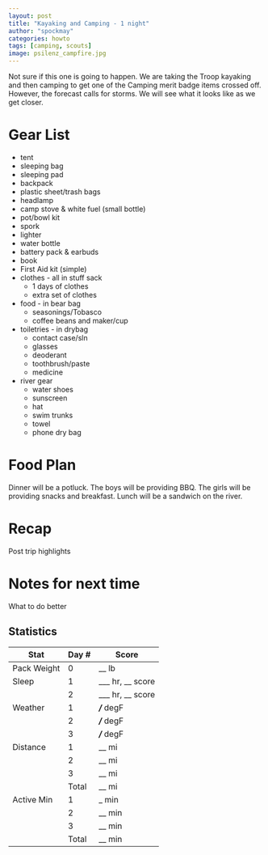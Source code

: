 ```yaml
---
layout: post
title: "Kayaking and Camping - 1 night"
author: "spockmay"
categories: howto
tags: [camping, scouts]
image: psilenz_campfire.jpg
---
```


Not sure if this one is going to happen. We are taking the Troop kayaking and then camping to get one of the Camping merit badge items crossed off. However, the forecast calls for storms. We will see what it looks like as we get closer.

# Gear List
- tent
- sleeping bag
- sleeping pad
- backpack
- plastic sheet/trash bags
- headlamp
- camp stove & white fuel (small bottle)
- pot/bowl kit
- spork
- lighter
- water bottle
- battery pack & earbuds
- book
- First Aid kit (simple)
- clothes - all in stuff sack
  - 1 days of clothes
  - extra set of clothes
- food - in bear bag
  - seasonings/Tobasco
  - coffee beans and maker/cup
- toiletries - in drybag
  - contact case/sln
  - glasses
  - deoderant
  - toothbrush/paste
  - medicine
- river gear
  - water shoes
  - sunscreen
  - hat
  - swim trunks
  - towel
  - phone dry bag

# Food Plan
Dinner will be a potluck. The boys will be providing BBQ. The girls will be providing snacks and breakfast. Lunch will be a sandwich on the river. 

# Recap
Post trip highlights

# Notes for next time
What to do better

## Statistics

| Stat | Day # | Score |
| ---- | ----- | ----- |
| Pack Weight | 0 | __ lb |
| Sleep | 1 | ___ hr, __ score |
| | 2 | ___ hr, __ score |
| Weather | 1 | ___/___ degF |
| | 2 | ___/___ degF |
| | 3 | ___/___ degF |
| Distance | 1 | __ mi|
| | 2 | __ mi|
| | 3 | __ mi|
| | Total | __ mi|
| Active Min | 1 | _ min|
| | 2 | __ min|
| | 3 | __ min|
| | Total | __ min|
